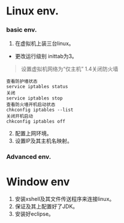# Linux env.

### basic env.
1. 在虚拟机上装三台linux。
- 更改运行级别 inittab为3。
> 设置虚拟机网络为“仅主机”
> 1.4关闭防火墙

    查看防护墙状态
    service iptables status
    关闭
    service iptables stop
    查看防火墙开机启动状态
    chkconfig iptables --list
    关闭开机启动
    chkconfig iptables off




 2. 配置上网环境。
 4. 设置IP及其主机名映射。

### Advanced env.


# Window env

1. 安装xshell及其文件传送程序来连接linux。
2. 保证及其上配置好了JDK。
3. 安装好eclipse。